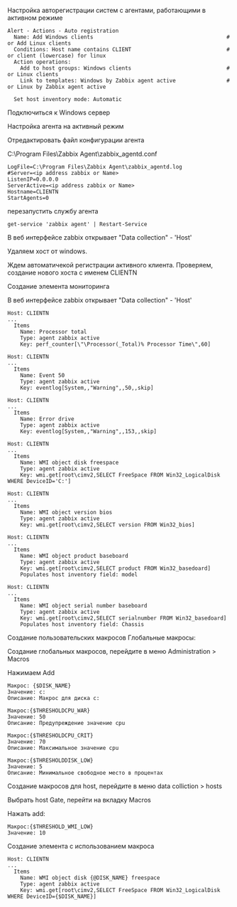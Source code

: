 

Настройка авторегистрации систем с агентами, работающими в активном режиме

```
Alert - Actions - Auto registration 
  Name: Add Windows clients                                          # or Add Linux clients
  Conditions: Host name contains CLIENT                              # or client (lowercase) for linux
  Action operations: 
    Add to host groups: Windows clients                              # or Linux clients
    Link to templates: Windows by Zabbix agent active                # or Linux by Zabbix agent active
                 
  Set host inventory mode: Automatic
```
Подключиться к Windows сервер

Настройка агента на активный режим

Отредактировать файл конфигурации агента 

C:\Program Files\Zabbix Agent\zabbix_agentd.conf

```
LogFile=C:\Program Files\Zabbix Agent\zabbix_agentd.log
#Server=<ip address zabbix or Name>
ListenIP=0.0.0.0
ServerActive=<ip address zabbix or Name>
Hostname=CLIENTN
StartAgents=0
```
перезапустить службу агента

```
get-service 'zabbix agent' | Restart-Service
```
В веб интерфейсе zabbix открывает "Data collection" - 'Host'


Удаляем хост от windows.

Ждем автоматичекой регистрации активного клиента.
Проверяем, создание нового хоста с именем CLIENTN

Создание элемента мониторинга 

В веб интерфейсе zabbix открывает "Data collection" - 'Host'

```
Host: CLIENTN
...
  Items
    Name: Processor total
    Type: agent zabbix active
    Key: perf_counter[\"\Processor(_Total)% Processor Time\",60]
```
```
Host: CLIENTN
...
  Items
    Name: Event 50 
    Type: agent zabbix active
    Key: eventlog[System,,"Warning",,50,,skip]
```
```
Host: CLIENTN
...
  Items
    Name: Error drive
    Type: agent zabbix active
    Key: eventlog[System,,"Warning",,153,,skip]
```
```
Host: CLIENTN
...
  Items
    Name: WMI object disk freespace
    Type: agent zabbix active
    Key: wmi.get[root\cimv2,SELECT FreeSpace FROM Win32_LogicalDisk WHERE DeviceID='C:']

```
```
Host: CLIENTN
...
  Items
    Name: WMI object version bios
    Type: agent zabbix active
    Key: wmi.get[root\cimv2,SELECT version FROM Win32_bios]

```
```
Host: CLIENTN
...
  Items
    Name: WMI object product baseboard
    Type: agent zabbix active
    Key: wmi.get[root\cimv2,SELECT product FROM Win32_basedoard]
    Populates host inventory field: model
```
```
Host: CLIENTN
...
  Items
    Name: WMI object serial number baseboard
    Type: agent zabbix active
    Key: wmi.get[root\cimv2,SELECT serialnumber FROM Win32_basedoard]
    Populates host inventory field: Chassis
```

Создание пользовательских макросов
Глобальные макросы: 

Создание глобальных макросов, перейдите в меню Administration >  Macros 

Нажимаем Add
```
Макрос: {$DISK_NAME}
Значение: c:
Описание: Макрос для диска с:
```
```
Макрос:{$THRESHOLDCPU_WAR} 
Значение: 50
Описание: Предупреждение значение cpu
```
```
Макрос:{$THRESHOLDCPU_CRIT} 
Значение: 70
Описание: Максимальное значение cpu
```
```
Макрос:{$THRESHOLDDISK_LOW} 
Значение: 5
Описание: Минимальное свободное место в процентах
```
Создание макросов для host, перейдите в меню data colliction >  hosts

Выбрать host Gate, перейти на вкладку Macros

Нажать add:
```
Макрос:{$THRESHOLD_WMI_LOW} 
Значение: 10
```

Создание элемента с использованием макроса 
```
Host: CLIENTN
...
  Items
    Name: WMI object disk {@DISK_NAME} freespace
    Type: agent zabbix active
    Key: wmi.get[root\cimv2,SELECT FreeSpace FROM Win32_LogicalDisk WHERE DeviceID={$DISK_NAME}]

```
